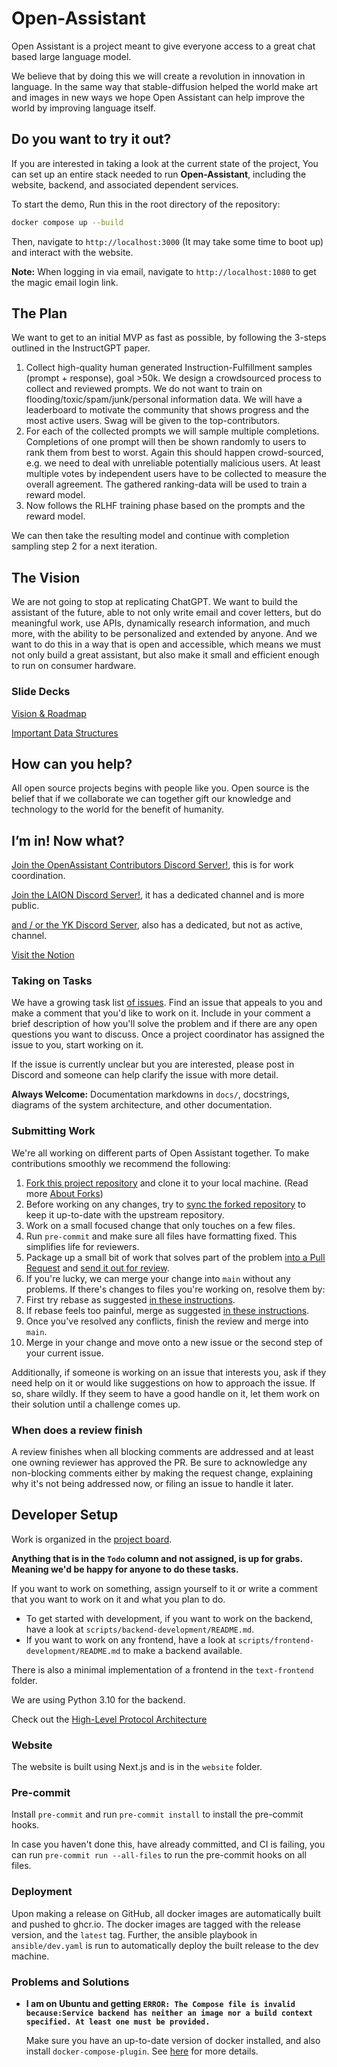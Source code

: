 # Open-Assistant

Open Assistant is a project meant to give everyone access to a great chat based
large language model.

We believe that by doing this we will create a revolution in innovation in
language. In the same way that stable-diffusion helped the world make art and
images in new ways we hope Open Assistant can help improve the world by
improving language itself.

## Do you want to try it out?

If you are interested in taking a look at the current state of the project, You
can set up an entire stack needed to run **Open-Assistant**, including the
website, backend, and associated dependent services.

To start the demo, Run this in the root directory of the repository:

```sh
docker compose up --build
```

Then, navigate to `http://localhost:3000` (It may take some time to boot up) and
interact with the website.

**Note:** When logging in via email, navigate to `http://localhost:1080` to get
the magic email login link.

## The Plan

We want to get to an initial MVP as fast as possible, by following the 3-steps
outlined in the InstructGPT paper.

1. Collect high-quality human generated Instruction-Fulfillment samples
   (prompt + response), goal >50k. We design a crowdsourced process to collect
   and reviewed prompts. We do not want to train on
   flooding/toxic/spam/junk/personal information data. We will have a
   leaderboard to motivate the community that shows progress and the most active
   users. Swag will be given to the top-contributors.
2. For each of the collected prompts we will sample multiple completions.
   Completions of one prompt will then be shown randomly to users to rank them
   from best to worst. Again this should happen crowd-sourced, e.g. we need to
   deal with unreliable potentially malicious users. At least multiple votes by
   independent users have to be collected to measure the overall agreement. The
   gathered ranking-data will be used to train a reward model.
3. Now follows the RLHF training phase based on the prompts and the reward
   model.

We can then take the resulting model and continue with completion sampling step
2 for a next iteration.

## The Vision

We are not going to stop at replicating ChatGPT. We want to build the assistant
of the future, able to not only write email and cover letters, but do meaningful
work, use APIs, dynamically research information, and much more, with the
ability to be personalized and extended by anyone. And we want to do this in a
way that is open and accessible, which means we must not only build a great
assistant, but also make it small and efficient enough to run on consumer
hardware.

### Slide Decks

[Vision & Roadmap](https://docs.google.com/presentation/d/1n7IrAOVOqwdYgiYrXc8Sj0He8krn5MVZO_iLkCjTtu0/edit?usp=sharing)

[Important Data Structures](https://docs.google.com/presentation/d/1iaX_nxasVWlvPiSNs0cllR9L_1neZq0RJxd6MFEalUY/edit?usp=sharing)

## How can you help?

All open source projects begins with people like you. Open source is the belief
that if we collaborate we can together gift our knowledge and technology to the
world for the benefit of humanity.

## I’m in! Now what?

[Join the OpenAssistant Contributors Discord Server!](https://ykilcher.com/open-assistant-discord),
this is for work coordination.

[Join the LAION Discord Server!](https://discord.com/invite/mVcgxMPD7e), it has
a dedicated channel and is more public.

[and / or the YK Discord Server](https://ykilcher.com/discord), also has a
dedicated, but not as active, channel.

[Visit the Notion](https://ykilcher.com/open-assistant)

### Taking on Tasks

We have a growing task list
[of issues](https://github.com/LAION-AI/Open-Assistant/issues). Find an issue
that appeals to you and make a comment that you'd like to work on it. Include in
your comment a brief description of how you'll solve the problem and if there
are any open questions you want to discuss. Once a project coordinator has
assigned the issue to you, start working on it.

If the issue is currently unclear but you are interested, please post in Discord
and someone can help clarify the issue with more detail.

**Always Welcome:** Documentation markdowns in `docs/`, docstrings, diagrams of
the system architecture, and other documentation.

### Submitting Work

We're all working on different parts of Open Assistant together. To make
contributions smoothly we recommend the following:

1.  [Fork this project repository](https://docs.github.com/en/get-started/quickstart/fork-a-repo)
    and clone it to your local machine. (Read more
    [About Forks](https://docs.github.com/en/pull-requests/collaborating-with-pull-requests/working-with-forks/about-forks))
1.  Before working on any changes, try to
    [sync the forked repository](https://docs.github.com/en/pull-requests/collaborating-with-pull-requests/working-with-forks/syncing-a-fork)
    to keep it up-to-date with the upstream repository.
1.  Work on a small focused change that only touches on a few files.
1.  Run `pre-commit` and make sure all files have formatting fixed. This
    simplifies life for reviewers.
1.  Package up a small bit of work that solves part of the problem
    [into a Pull Request](https://docs.github.com/en/pull-requests/collaborating-with-pull-requests/proposing-changes-to-your-work-with-pull-requests/creating-a-pull-request-from-a-fork)
    and
    [send it out for review](https://docs.github.com/en/pull-requests/collaborating-with-pull-requests/proposing-changes-to-your-work-with-pull-requests/requesting-a-pull-request-review).
1.  If you're lucky, we can merge your change into `main` without any problems.
    If there's changes to files you're working on, resolve them by:
1.  First try rebase as suggested
    [in these instructions](https://timwise.co.uk/2019/10/14/merge-vs-rebase/#should-you-rebase).
1.  If rebase feels too painful, merge as suggested
    [in these instructions](https://timwise.co.uk/2019/10/14/merge-vs-rebase/#should-you-merge).
1.  Once you've resolved any conflicts, finish the review and merge into `main`.
1.  Merge in your change and move onto a new issue or the second step of your
    current issue.

Additionally, if someone is working on an issue that interests you, ask if they
need help on it or would like suggestions on how to approach the issue. If so,
share wildly. If they seem to have a good handle on it, let them work on their
solution until a challenge comes up.

### When does a review finish

A review finishes when all blocking comments are addressed and at least one
owning reviewer has approved the PR. Be sure to acknowledge any non-blocking
comments either by making the request change, explaining why it's not being
addressed now, or filing an issue to handle it later.

## Developer Setup

Work is organized in the
[project board](https://github.com/orgs/LAION-AI/projects/3).

**Anything that is in the `Todo` column and not assigned, is up for grabs.
Meaning we'd be happy for anyone to do these tasks.**

If you want to work on something, assign yourself to it or write a comment that
you want to work on it and what you plan to do.

- To get started with development, if you want to work on the backend, have a
  look at `scripts/backend-development/README.md`.
- If you want to work on any frontend, have a look at
  `scripts/frontend-development/README.md` to make a backend available.

There is also a minimal implementation of a frontend in the `text-frontend`
folder.

We are using Python 3.10 for the backend.

Check out the
[High-Level Protocol Architecture](https://www.notion.so/High-Level-Protocol-Architecture-6f1fd3551da74213b560ead369f132dc)

### Website

The website is built using Next.js and is in the `website` folder.

### Pre-commit

Install `pre-commit` and run `pre-commit install` to install the pre-commit
hooks.

In case you haven't done this, have already committed, and CI is failing, you
can run `pre-commit run --all-files` to run the pre-commit hooks on all files.

### Deployment

Upon making a release on GitHub, all docker images are automatically built and
pushed to ghcr.io. The docker images are tagged with the release version, and
the `latest` tag. Further, the ansible playbook in `ansible/dev.yaml` is run to
automatically deploy the built release to the dev machine.

### Problems and Solutions

- **I am on Ubuntu and getting
  `ERROR: The Compose file is invalid because:Service backend has neither an image nor a build context specified. At least one must be provided.`**

  Make sure you have an up-to-date version of docker installed, and also install
  `docker-compose-plugin`. See
  [here](https://github.com/LAION-AI/Open-Assistant/issues/208) for more
  details.
